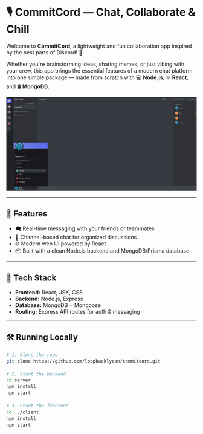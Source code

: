 # 🎙️ CommitCord — Chat, Collaborate & Chill

Welcome to **CommitCord**, a lightweight and fun collaboration app inspired by the best parts of Discord! 🎉

Whether you're brainstorming ideas, sharing memes, or just vibing with your crew, this app brings the essential features of a modern chat platform into one simple package — made from scratch with 💻 **Node.js**, ⚛️ **React**, and 🛢️ **MongoDB**.

![stoXsimple Screenshot](https://github.com/0wardriver0/CommitCord/blob/main/commitcord.png)

---

## 🚀 Features

- 🗨️ Real-time messaging with your friends or teammates
- 💬 Channel-based chat for organized discussions
- 🌐 Modern web UI powered by React
- 📦 Built with a clean Node.js backend and MongoDB/Prisma database

---

## 🤖 Tech Stack

- **Frontend:** React, JSX, CSS
- **Backend:** Node.js, Express
- **Database:** MongoDB + Mongoose
- **Routing:** Express API routes for auth & messaging

---

## 🛠️ Running Locally

```bash
# 1. Clone the repo
git clone https://github.com/loopbacklycan/commitcord.git

# 2. Start the backend
cd server
npm install
npm start

# 3. Start the frontend
cd ../client
npm install
npm start
```
